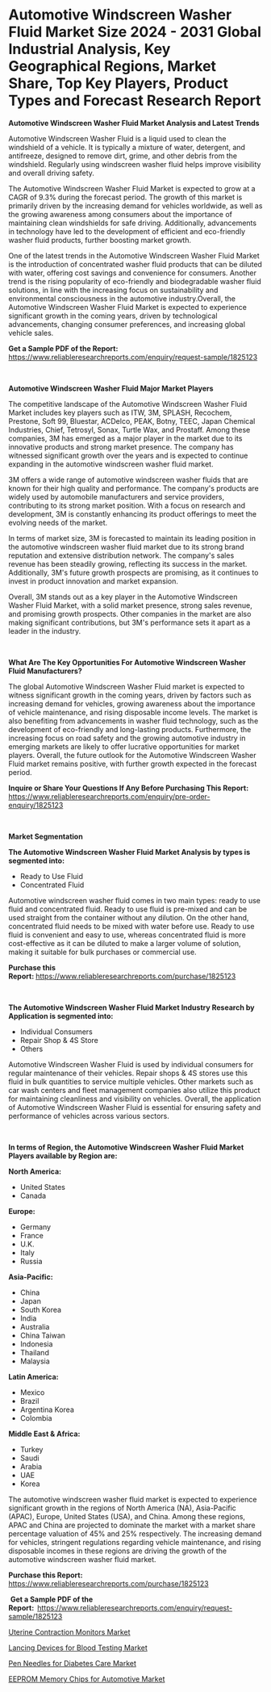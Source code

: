 <p><h1>Automotive Windscreen Washer Fluid Market Size 2024 - 2031 Global Industrial Analysis, Key Geographical Regions, Market Share, Top Key Players, Product Types and Forecast Research Report</h1></p><p><strong>Automotive Windscreen Washer Fluid Market Analysis and Latest Trends</strong></p>
<p><p>Automotive Windscreen Washer Fluid is a liquid used to clean the windshield of a vehicle. It is typically a mixture of water, detergent, and antifreeze, designed to remove dirt, grime, and other debris from the windshield. Regularly using windscreen washer fluid helps improve visibility and overall driving safety.</p><p>The Automotive Windscreen Washer Fluid Market is expected to grow at a CAGR of 9.3% during the forecast period. The growth of this market is primarily driven by the increasing demand for vehicles worldwide, as well as the growing awareness among consumers about the importance of maintaining clean windshields for safe driving. Additionally, advancements in technology have led to the development of efficient and eco-friendly washer fluid products, further boosting market growth.</p><p>One of the latest trends in the Automotive Windscreen Washer Fluid Market is the introduction of concentrated washer fluid products that can be diluted with water, offering cost savings and convenience for consumers. Another trend is the rising popularity of eco-friendly and biodegradable washer fluid solutions, in line with the increasing focus on sustainability and environmental consciousness in the automotive industry.Overall, the Automotive Windscreen Washer Fluid Market is expected to experience significant growth in the coming years, driven by technological advancements, changing consumer preferences, and increasing global vehicle sales.</p></p>
<p><strong>Get a Sample PDF of the Report:&nbsp;</strong> <a href="https://www.reliableresearchreports.com/enquiry/request-sample/1825123">https://www.reliableresearchreports.com/enquiry/request-sample/1825123</a></p>
<p>&nbsp;</p>
<p><strong>Automotive Windscreen Washer Fluid Major Market Players</strong></p>
<p><p>The competitive landscape of the Automotive Windscreen Washer Fluid Market includes key players such as ITW, 3M, SPLASH, Recochem, Prestone, Soft 99, Bluestar, ACDelco, PEAK, Botny, TEEC, Japan Chemical Industries, Chief, Tetrosyl, Sonax, Turtle Wax, and Prostaff. Among these companies, 3M has emerged as a major player in the market due to its innovative products and strong market presence. The company has witnessed significant growth over the years and is expected to continue expanding in the automotive windscreen washer fluid market.</p><p>3M offers a wide range of automotive windscreen washer fluids that are known for their high quality and performance. The company's products are widely used by automobile manufacturers and service providers, contributing to its strong market position. With a focus on research and development, 3M is constantly enhancing its product offerings to meet the evolving needs of the market.</p><p>In terms of market size, 3M is forecasted to maintain its leading position in the automotive windscreen washer fluid market due to its strong brand reputation and extensive distribution network. The company's sales revenue has been steadily growing, reflecting its success in the market. Additionally, 3M's future growth prospects are promising, as it continues to invest in product innovation and market expansion.</p><p>Overall, 3M stands out as a key player in the Automotive Windscreen Washer Fluid Market, with a solid market presence, strong sales revenue, and promising growth prospects. Other companies in the market are also making significant contributions, but 3M's performance sets it apart as a leader in the industry.</p></p>
<p>&nbsp;</p>
<p><strong>What Are The Key Opportunities For Automotive Windscreen Washer Fluid Manufacturers?</strong></p>
<p><p>The global Automotive Windscreen Washer Fluid market is expected to witness significant growth in the coming years, driven by factors such as increasing demand for vehicles, growing awareness about the importance of vehicle maintenance, and rising disposable income levels. The market is also benefiting from advancements in washer fluid technology, such as the development of eco-friendly and long-lasting products. Furthermore, the increasing focus on road safety and the growing automotive industry in emerging markets are likely to offer lucrative opportunities for market players. Overall, the future outlook for the Automotive Windscreen Washer Fluid market remains positive, with further growth expected in the forecast period.</p></p>
<p><strong>Inquire or Share Your Questions If Any Before Purchasing This Report:</strong> <a href="https://www.reliableresearchreports.com/enquiry/pre-order-enquiry/1825123">https://www.reliableresearchreports.com/enquiry/pre-order-enquiry/1825123</a></p>
<p>&nbsp;</p>
<p><strong>Market Segmentation</strong></p>
<p><strong>The Automotive Windscreen Washer Fluid Market Analysis by types is segmented into:</strong></p>
<p><ul><li>Ready to Use Fluid</li><li>Concentrated Fluid</li></ul></p>
<p><p>Automotive windscreen washer fluid comes in two main types: ready to use fluid and concentrated fluid. Ready to use fluid is pre-mixed and can be used straight from the container without any dilution. On the other hand, concentrated fluid needs to be mixed with water before use. Ready to use fluid is convenient and easy to use, whereas concentrated fluid is more cost-effective as it can be diluted to make a larger volume of solution, making it suitable for bulk purchases or commercial use.</p></p>
<p><strong>Purchase this Report:&nbsp;</strong><a href="https://www.reliableresearchreports.com/purchase/1825123">https://www.reliableresearchreports.com/purchase/1825123</a></p>
<p>&nbsp;</p>
<p><strong>The Automotive Windscreen Washer Fluid Market Industry Research by Application is segmented into:</strong></p>
<p><ul><li>Individual Consumers</li><li>Repair Shop & 4S Store</li><li>Others</li></ul></p>
<p><p>Automotive Windscreen Washer Fluid is used by individual consumers for regular maintenance of their vehicles. Repair shops & 4S stores use this fluid in bulk quantities to service multiple vehicles. Other markets such as car wash centers and fleet management companies also utilize this product for maintaining cleanliness and visibility on vehicles. Overall, the application of Automotive Windscreen Washer Fluid is essential for ensuring safety and performance of vehicles across various sectors.</p></p>
<p>&nbsp;</p>
<p><strong>In terms of Region, the Automotive Windscreen Washer Fluid Market Players available by Region are:</strong></p>
<p>
    <p> <strong> North America: </strong>
        <ul>
            <li>United States</li>
            <li>Canada</li>
        </ul>
        </p> 
    <p> <strong> Europe: </strong>
        <ul>
            <li>Germany</li>
            <li>France</li>
            <li>U.K.</li>
            <li>Italy</li>
            <li>Russia</li>
        </ul>
        </p> 
    <p> <strong> Asia-Pacific: </strong>
        <ul>
            <li>China</li>
            <li>Japan</li>
            <li>South Korea</li>
            <li>India</li>
            <li>Australia</li>
            <li>China Taiwan</li>
            <li>Indonesia</li>
            <li>Thailand</li>
            <li>Malaysia</li>
        </ul>
        </p> 
    <p> <strong> Latin America: </strong>
        <ul>
            <li>Mexico</li>
            <li>Brazil</li>
            <li>Argentina Korea</li>
            <li>Colombia</li>
        </ul>
        </p> 
    <p> <strong> Middle East & Africa: </strong>
        <ul>
            <li>Turkey</li>
            <li>Saudi</li>
            <li>Arabia</li>
            <li>UAE</li>
            <li>Korea</li>
        </ul>
    </p>
    </p>
<p><p>The automotive windscreen washer fluid market is expected to experience significant growth in the regions of North America (NA), Asia-Pacific (APAC), Europe, United States (USA), and China. Among these regions, APAC and China are projected to dominate the market with a market share percentage valuation of 45% and 25% respectively. The increasing demand for vehicles, stringent regulations regarding vehicle maintenance, and rising disposable incomes in these regions are driving the growth of the automotive windscreen washer fluid market.</p></p>
<p><strong>Purchase this Report: </strong><a href="https://www.reliableresearchreports.com/purchase/1825123">https://www.reliableresearchreports.com/purchase/1825123</a></p>
<p>&nbsp;<strong>Get a Sample PDF of the Report:&nbsp;&nbsp;</strong><a href="https://www.reliableresearchreports.com/enquiry/request-sample/1825123">https://www.reliableresearchreports.com/enquiry/request-sample/1825123</a></p>
<p><strong></strong></p>
<p><p><a href="https://natural-crush-b99.notion.site/Uterine-Contraction-Monitors-Market-Size-Reflecting-a-Forecast-Till-2031-Market-By-Type-By-Applica-d1c56c37a1ab4d20886915a75d9cddfd">Uterine Contraction Monitors Market</a></p><p><a href="https://view.publitas.com/reportprime-1/lancing-devices-for-blood-testing-market-size-growth-outlook-from-2023-to-2030-projecting-at-markets-trends-analysis-by-application-regional-outlook-and-revenue/">Lancing Devices for Blood Testing Market</a></p><p><a href="https://view.publitas.com/reportprime-1/pen-needles-for-diabetes-care-market-research-report-the-key-to-successful-business-strategy-forecasted-for-period-from-2023-2030/">Pen Needles for Diabetes Care Market</a></p><p><a href="https://view.publitas.com/reportprime-1/eeprom-memory-chips-for-automotive-market-research-report-forecasted-for-period-from-2023-2030-by-market-type-market-application-and-region/">EEPROM Memory Chips for Automotive Market</a></p></p>